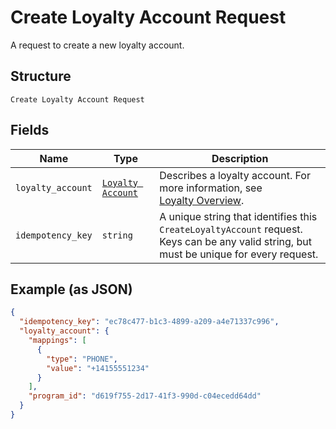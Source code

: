 
# Create Loyalty Account Request

A request to create a new loyalty account.

## Structure

`Create Loyalty Account Request`

## Fields

| Name | Type | Description |
|  --- | --- | --- |
| `loyalty_account` | [`Loyalty Account`](/doc/models/loyalty-account.md) | Describes a loyalty account. For more information, see<br>[Loyalty Overview](https://developer.squareup.com/docs/loyalty/overview). |
| `idempotency_key` | `string` | A unique string that identifies this `CreateLoyaltyAccount` request.<br>Keys can be any valid string, but must be unique for every request. |

## Example (as JSON)

```json
{
  "idempotency_key": "ec78c477-b1c3-4899-a209-a4e71337c996",
  "loyalty_account": {
    "mappings": [
      {
        "type": "PHONE",
        "value": "+14155551234"
      }
    ],
    "program_id": "d619f755-2d17-41f3-990d-c04ecedd64dd"
  }
}
```


